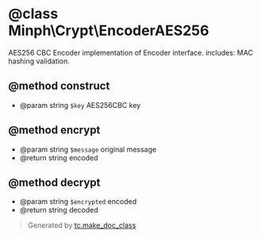 # @class Minph\Crypt\EncoderAES256

 AES256 CBC Encoder implementation of Encoder interface.
 includes: MAC hashing validation.

## @method construct
* @param string `$key` AES256CBC key

## @method encrypt
* @param string `$message` original message
* @return string encoded

## @method decrypt
* @param string `$encrypted` encoded
* @return string decoded




>Generated by [tc.make_doc_class](https://github.com/ISSKJ/toolc-dist/)
